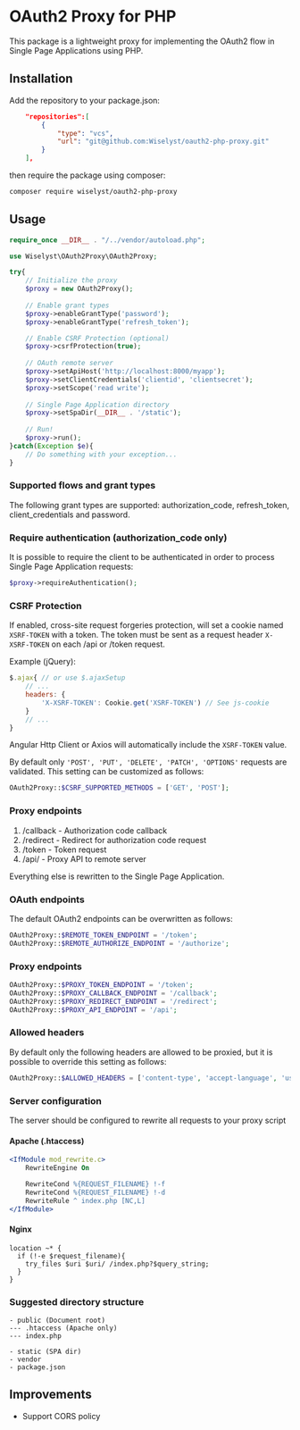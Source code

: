 # OAuth2 Proxy for PHP

This package is a lightweight proxy for implementing the OAuth2 flow in Single Page Applications using PHP.

## Installation

Add the repository to your package.json:
```json
    "repositories":[
        {
            "type": "vcs",
            "url": "git@github.com:Wiselyst/oauth2-php-proxy.git"
        }
    ],
```
then require the package using composer:
```bash
composer require wiselyst/oauth2-php-proxy
```

## Usage
```php
require_once __DIR__ . "/../vendor/autoload.php";

use Wiselyst\OAuth2Proxy\OAuth2Proxy;

try{
    // Initialize the proxy
    $proxy = new OAuth2Proxy();
    
    // Enable grant types
    $proxy->enableGrantType('password');
    $proxy->enableGrantType('refresh_token');

    // Enable CSRF Protection (optional)
    $proxy->csrfProtection(true);
    
    // OAuth remote server
    $proxy->setApiHost('http://localhost:8000/myapp');
    $proxy->setClientCredentials('clientid', 'clientsecret');
    $proxy->setScope('read write');
    
    // Single Page Application directory
    $proxy->setSpaDir(__DIR__ . '/static');
        
    // Run!
    $proxy->run();
}catch(Exception $e){
    // Do something with your exception...
}
```

### Supported flows and grant types
The following grant types are supported: authorization_code, refresh_token, client_credentials and password.

### Require authentication (authorization_code only)
It is possible to require the client to be authenticated in order to process Single Page Application requests:
```php
$proxy->requireAuthentication();
```

### CSRF Protection
If enabled, cross-site request forgeries protection, will set a cookie named `XSRF-TOKEN` with a token. The token must be sent as a request header `X-XSRF-TOKEN` on each /api or /token request.

Example (jQuery):
```js
$.ajax{ // or use $.ajaxSetup
    // ...
    headers: {
        'X-XSRF-TOKEN': Cookie.get('XSRF-TOKEN') // See js-cookie
    }
    // ...
}
```
Angular Http Client or Axios will automatically include the `XSRF-TOKEN` value.

By default only `'POST', 'PUT', 'DELETE', 'PATCH', 'OPTIONS'` requests are validated. This setting can be customized as follows:

```php
OAuth2Proxy::$CSRF_SUPPORTED_METHODS = ['GET', 'POST'];
```

### Proxy endpoints
1. /callback - Authorization code callback
2. /redirect - Redirect for authorization code request
3. /token - Token request
4. /api/ - Proxy API to remote server

Everything else is rewritten to the Single Page Application. 

### OAuth endpoints
The default OAuth2 endpoints can be overwritten as follows:
```php
OAuth2Proxy::$REMOTE_TOKEN_ENDPOINT = '/token';
OAuth2Proxy::$REMOTE_AUTHORIZE_ENDPOINT = '/authorize';
```
### Proxy endpoints
```php
OAuth2Proxy::$PROXY_TOKEN_ENDPOINT = '/token';
OAuth2Proxy::$PROXY_CALLBACK_ENDPOINT = '/callback';
OAuth2Proxy::$PROXY_REDIRECT_ENDPOINT = '/redirect';
OAuth2Proxy::$PROXY_API_ENDPOINT = '/api';
```

### Allowed headers
By default only the following headers are allowed to be proxied, but it is possible to override this setting as follows:

```php
OAuth2Proxy::$ALLOWED_HEADERS = ['content-type', 'accept-language', 'user-agent', 'accept'];
```
### Server configuration
The server should be configured to rewrite all requests to your proxy script

#### Apache (.htaccess)
```apache
<IfModule mod_rewrite.c>
	RewriteEngine On

    RewriteCond %{REQUEST_FILENAME} !-f
    RewriteCond %{REQUEST_FILENAME} !-d
    RewriteRule ^ index.php [NC,L]
</IfModule>
```

#### Nginx
```nginx
location ~* {
  if (!-e $request_filename){
    try_files $uri $uri/ /index.php?$query_string;
  }
}
```
### Suggested directory structure
```
- public (Document root)
--- .htaccess (Apache only)
--- index.php

- static (SPA dir)
- vendor
- package.json
```

## Improvements
- Support CORS policy